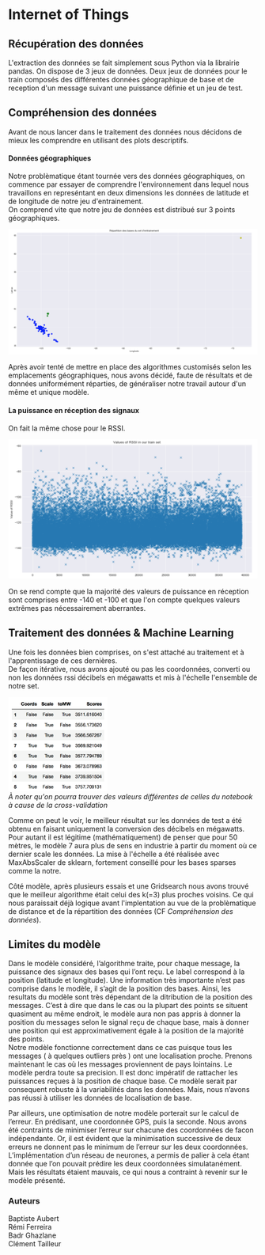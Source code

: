 # Internet of Things


## Récupération des données
L'extraction des données se fait simplement sous Python via la librairie pandas. On dispose de 3 jeux de données. Deux jeux de données pour le train composés des différentes données géographique de base et de reception d'un message suivant une puissance définie et un jeu de test.


## Compréhension des données
Avant de nous lancer dans le traitement des données nous décidons de mieux les comprendre en utilisant des plots descriptifs.

#### Données géographiques
Notre problèmatique étant tournée vers des données géographiques, on commence par essayer de comprendre l'environnement dans lequel nous travaillons en represéntant en deux dimensions les données de latitude et de longitude de notre jeu d'entrainement.  
On comprend vite que notre jeu de données est distribué sur 3 points géographiques.

![Location_Distribution](img/location_distrib.png)

Après avoir tenté de mettre en place des algorithmes customisés selon les emplacements géographiques, nous avons décidé, faute de résultats et de données uniformément réparties, de généraliser notre travail autour d'un même et unique modèle.

#### La puissance en réception des signaux
On fait la même chose pour le RSSI.

![RSSI_Distribution](img/rssi_distrib.png)

On se rend compte que la majorité des valeurs de puissance en réception sont comprises entre -140 et -100 et que l'on compte quelques valeurs extrêmes pas nécessairement aberrantes.


## Traitement des données & Machine Learning
Une fois les données bien comprises, on s'est attaché au traitement et à l'apprentissage de ces dernières.  
De façon itérative, nous avons ajouté ou pas les coordonnées, converti ou non les données rssi décibels en mégawatts et mis à l'échelle l'ensemble de notre set.

<img src="img/gs_models_scores.png" alt="GS_Scores text" width="200" height="190"></img>  
*À noter qu'on pourra trouver des valeurs différentes de celles du notebook à cause de la cross-validation*

Comme on peut le voir, le meilleur résultat sur les données de test a été obtenu en faisant uniquement la conversion des décibels en mégawatts.  
Pour autant il est légitime (mathématiquement) de penser que pour 50 mètres, le modèle 7 aura plus de sens en industrie à partir du moment où ce dernier scale les données.
La mise à l'échelle a été réalisée avec MaxAbsScaler de sklearn, fortement conseillé pour les bases sparses comme la notre.

Côté modèle, après plusieurs essais et une Gridsearch nous avons trouvé que le meilleur algorithme était celui des k(=3) plus proches voisins. Ce qui nous paraissait déjà logique avant l'implentation au vue de la problèmatique de distance et de la répartition des données (CF  *Compréhension des données*).


## Limites du modèle
Dans le modèle considéré, l’algorithme traite, pour chaque message, la puissance des signaux des bases qui l’ont reçu. Le label correspond à la position (latitude et longitude). Une information très importante n’est pas comprise dans le modèle, il s’agit de la position des bases. Ainsi, les resultats du modèle sont très dépendant de la ditribution de la position des messages. C’est à dire que dans le cas ou la plupart des points se situent quasiment au même endroit, le modèle aura non pas appris à donner la position du messages selon le signal reçu de chaque base, mais à donner une position qui est approximativement égale à la position de la majorité des points.  
Notre modèle fonctionne correctement dans ce cas puisque tous les messages ( à quelques outliers près ) ont une localisation proche. Prenons maintenant le cas où les messages proviennent de pays lointains. Le modèle perdra toute sa precision. Il est donc impératif de rattacher les puissances reçues à la position de chaque base. Ce modèle serait par consequent robuste à la variabilités dans les données. Mais, nous n’avons pas réussi à utiliser les données de localisation de base.

Par ailleurs, une optimisation de notre modèle porterait sur le calcul de l’erreur. En prédisant, une coordonnée GPS, puis la seconde. Nous avons été contraints de minimiser l’erreur sur chacune des coordonnées de facon indépendante. Or, il est évident que la minimisation successive de deux erreurs ne donnent pas le minimum de l’erreur sur les deux coordonnées.
L’implémentation d’un réseau de neurones, a permis de palier à cela étant donnée que l’on pouvait prédire les deux coordonnées simulatanément. Mais les résultats étaient mauvais, ce qui nous a contraint à revenir sur le modèle présenté.


### Auteurs
Baptiste Aubert  
Rémi Ferreira  
Badr Ghazlane  
Clément Tailleur
